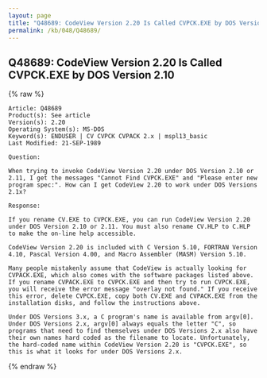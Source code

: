 ```yaml
---
layout: page
title: "Q48689: CodeView Version 2.20 Is Called CVPCK.EXE by DOS Version 2.10"
permalink: /kb/048/Q48689/
---
```


## Q48689: CodeView Version 2.20 Is Called CVPCK.EXE by DOS Version 2.10

{% raw %}

	Article: Q48689
	Product(s): See article
	Version(s): 2.20
	Operating System(s): MS-DOS
	Keyword(s): ENDUSER | CV CVPCK CVPACK 2.x | mspl13_basic
	Last Modified: 21-SEP-1989
	
	Question:
	
	When trying to invoke CodeView Version 2.20 under DOS Version 2.10 or
	2.11, I get the messages "Cannot Find CVPCK.EXE" and "Please enter new
	program spec:". How can I get CodeView 2.20 to work under DOS Versions
	2.1x?
	
	Response:
	
	If you rename CV.EXE to CVPCK.EXE, you can run CodeView Version 2.20
	under DOS Version 2.10 or 2.11. You must also rename CV.HLP to C.HLP
	to make the on-line help accessible.
	
	CodeView Version 2.20 is included with C Version 5.10, FORTRAN Version
	4.10, Pascal Version 4.00, and Macro Assembler (MASM) Version 5.10.
	
	Many people mistakenly assume that CodeView is actually looking for
	CVPACK.EXE, which also comes with the software packages listed above.
	If you rename CVPACK.EXE to CVPCK.EXE and then try to run CVPCK.EXE,
	you will receive the error message "overlay not found." If you receive
	this error, delete CVPCK.EXE, copy both CV.EXE and CVPACK.EXE from the
	installation disks, and follow the instructions above.
	
	Under DOS Versions 3.x, a C program's name is available from argv[0].
	Under DOS Versions 2.x, argv[0] always equals the letter "C", so
	programs that need to find themselves under DOS Versions 2.x also have
	their own names hard coded as the filename to locate. Unfortunately,
	the hard-coded name within CodeView Version 2.20 is "CVPCK.EXE", so
	this is what it looks for under DOS Versions 2.x.

{% endraw %}
